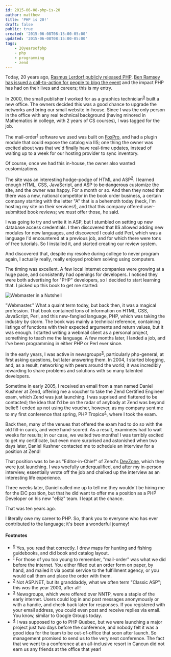 ```yaml
---
id: 2015-06-08-php-is-20
author: matthew
title: 'PHP is 20!'
draft: false
public: true
created: '2015-06-08T08:15:00-05:00'
updated: '2015-06-08T08:15:00-05:00'
tags:
    - 20yearsofphp
    - php
    - programming
    - zend
---
```

Today, 20 years ago, [Rasmus Lerdorf publicly released PHP](https://groups.google.com/forum/#!msg/comp.infosystems.www.authoring.cgi/PyJ25gZ6z7A/M9FkTUVDfcwJ).
[Ben Ramsey has issued a call-to-action for people to blog the event](http://benramsey.com/blog/2015/06/20-years-of-php/)
and the impact PHP has had on their lives and careers; this is my entry.

<!--- EXTENDED -->

In 2000, the small publisher I worked for as a graphics
technician<sup id="ref-0">[0](#fn-0)</sup> built a new office. The owners decided this was
a good chance to upgrade the networks and bring our small website in-house.
Since I was the only person in the office with any real technical background
(having minored in Mathematics in college, with 2 years of CS courses), I was
tagged for the job.

The mail-order<sup id="ref-1">[1](#fn-1)</sup> software we used was built on
[FoxPro](//uploads.mwop.net/2015-06-08-WiaN.jpg), and had a plugin module
that could expose the catalog via IIS; one thing the owner was excited about
was that we'd finally have real-time updates, instead of waiting up to a week
for our hosting provider to sync inventory.

Of course, once we had this in-house, the owner also wanted customizations.

The site was an interesting hodge-podge of HTML and ASP<sup id="ref-2">[2](#fn-2)</sup>. I
learned enough HTML, CSS, JavaScript, and ASP to ~~be dangerous~~ customize the
site, and the owner was happy. For a month or so. And then they noted that
there was a new, national competitor in the book order business, a certain
company starting with the letter "A" that is a behemoth today (heck, I'm
hosting my site on their services!), and that this company offered
user-submitted book reviews; we *must* offer those, he said.

I was going to try and write it in ASP, but I stumbled on setting up new
database access credentials. I then discovered that IIS allowed adding new
modules for new languages, and discovered I could add Perl, which was a
language I'd encountered at a previous job, and for which there were tons of
free tutorials. So I installed it, and started creating our review system.

And discovered that, despite my resolve during college to never program again,
I actually really, really enjoyed problem solving using computers.

The timing was excellent. A few local internet companies were growing at a huge
pace, and consistently had openings for developers. I noticed they were both
advertising for "PHP" developers, so I decided to start learning that. I picked
up this book to get me started:

![Webmaster in a Nutshell](//uploads.mwop.net/2015-06-08-WiaN.jpg)

"Webmaster." What a quaint term today, but back then, it was a magical
profession. That book contained tons of information on HTML, CSS, JavaScript,
Perl, and this new-fangled language, PHP, which was taking the industry by
storm. The book was mainly a technical reference, containing listings of
functions with their expected arguments and return values, but it was enough. I
started writing a webmail client as a personal project, something to teach me
the language. A few months later, I landed a job, and I've been programming in
either PHP or Perl ever since.

In the early years, I was active in newsgroups<sup id="ref-3">[3](#fn-3)</sup>,
particularly php-general, at first asking questions, but later answering them.
In 2004, I started blogging, and, as a result, networking with peers around the
world; it was incredibly rewarding to share problems and solutions with so many
talented developers.

Sometime in early 2005, I received an email from a man named Daniel Kushner at
Zend, offering me a voucher to take the Zend Certified Engineer exam, which
Zend was just launching. I was suprised and flattered to be contacted; the idea
that I'd be on the radar of anybody at Zend was beyond belief! I ended up not
using the voucher, however, as my company sent me to my first conference that
spring, PHP Tropics<sup id="ref-4">[4](#fn-4)</sup>, where I took the exam.

Back then, many of the venues that offered the exam had to do so with the old
fill-in cards, and were hand-scored. As a result, examinees had to wait weeks
for results; in our case, we waited two months! I was terribly excited to get
my certificate, but even more surprised and astonished when two days later,
Daniel Kushner contacted me to schedule an interview for a position at Zend!

That position was to be as "Editor-in-Chief" of Zend's
[DevZone](http://devzone.zend.com/), which they were just launching. I was
woefully underqualified, and after my in-person interview, essentially wrote
off the job and chalked up the interview as an interesting life experience.

Three weeks later, Daniel called me up to tell me they wouldn't be hiring me
for the EiC position, but that he did want to offer me a position as a PHP
Developer on his new "eBiz" team. I leapt at the chance.

That was ten years ago.

I literally owe my career to PHP. So, thank you to everyone who has ever
contributed to the language; it's been a wonderful journey!

#### Footnotes

- <sup id="fn-0">[0](#ref-0)</sup> Yes, you read that correctly. I drew maps for hunting and fishing guidebooks, and did book and catalog layout.
- <sup id="fn-1">[1](#ref-1)</sup> For those of you too young to remember, "mail-order" was what we did before the internet. You either filled out an order form on paper, by hand, and mailed it via postal service to the fulfillment agency, or you would call them and place the order with them.
- <sup id="fn-2">[2](#ref-2)</sup> Not ASP.NET, but its granddaddy, what we often term "Classic ASP"; this *was* the year 2000, after all!
- <sup id="fn-3">[3](#ref-3)</sup> Newsgroups, which were offered over NNTP, were a staple of the early internet. Users could log in and post messages anonymously or with a handle, and check back later for responses. If you registered with your email address, you could even post and receive replies via email. You know, similar to Google Groups today.
- <sup id="fn-4">[4](#ref-4)</sup> I was supposed to go to PHP Quebec, but we were launching a major project just two days before the conference, and nobody felt it was a good idea for the team to be out-of-office that soon after launch. So management promised to send us to the very next conference. The fact that we went to a conference at an all-inclusive resort in Cancun did not earn us any friends at the office that year!
